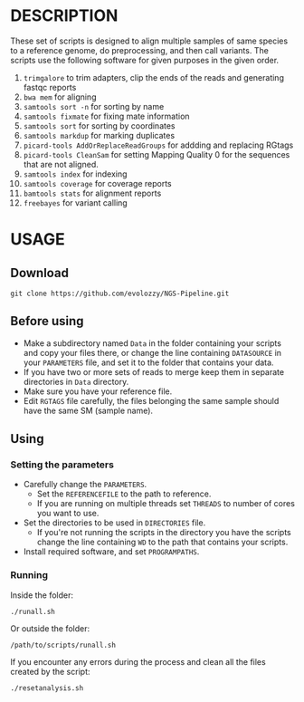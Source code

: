 # DESCRIPTION
These set of scripts is designed to align multiple samples of same species to a reference genome, do preprocessing, and then call variants. 
The scripts use the following software for given purposes in the given order. 
1) `trimgalore` to trim adapters, clip the ends of the reads and generating fastqc reports
2) `bwa mem` for aligning 
3) `samtools sort -n` for sorting by name 
4) `samtools fixmate` for fixing mate information 
5) `samtools sort` for sorting by coordinates
6) `samtools markdup` for marking duplicates
7) `picard-tools AddOrReplaceReadGroups` for addding and replacing RGtags
8) `picard-tools CleanSam` for setting Mapping Quality 0 for the sequences that are not aligned.
9) `samtools index` for indexing 
10) `samtools coverage` for coverage reports
11) `bamtools stats` for alignment reports
12) `freebayes` for variant calling 
 
# USAGE
## Download
```
git clone https://github.com/evolozzy/NGS-Pipeline.git
```
## Before using
- Make a subdirectory named `Data` in the folder containing your scripts and copy your files there, or change the line containing `DATASOURCE` in your `PARAMETERS` file, and set it to the folder that contains your data. 
- If you have two or more sets of reads to merge keep them in separate directories in `Data` directory.
- Make sure you have your reference file.
- Edit `RGTAGS` file carefully, the files belonging the same sample should have the same SM (sample name).

## Using
### Setting the parameters
- Carefully change the `PARAMETERS`.
  - Set the `REFERENCEFILE` to the path to reference.
  - If you are running on multiple threads set `THREADS` to number of cores you want to use.
- Set the directories to be used in `DIRECTORIES` file.
  - If you're not running the scripts in the directory you have the scripts change the line containing `WD` to the path that contains your scripts.
- Install required software, and set `PROGRAMPATHS`.


### Running 
Inside the folder:
```
./runall.sh 
```
Or outside the folder:
```
/path/to/scripts/runall.sh
```
If you encounter any errors during the process and clean all the files created by the script:
```
./resetanalysis.sh
```
